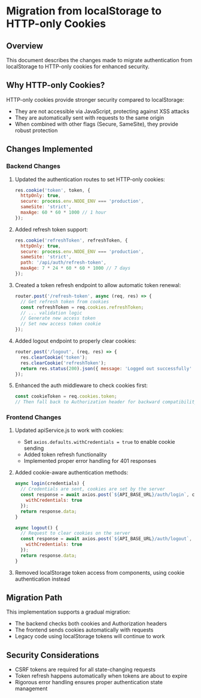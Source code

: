 # Migration from localStorage to HTTP-only Cookies

## Overview
This document describes the changes made to migrate authentication from localStorage to HTTP-only cookies for enhanced security.

## Why HTTP-only Cookies?
HTTP-only cookies provide stronger security compared to localStorage:
- They are not accessible via JavaScript, protecting against XSS attacks
- They are automatically sent with requests to the same origin
- When combined with other flags (Secure, SameSite), they provide robust protection

## Changes Implemented

### Backend Changes
1. Updated the authentication routes to set HTTP-only cookies:
   ```javascript
   res.cookie('token', token, {
     httpOnly: true,
     secure: process.env.NODE_ENV === 'production',
     sameSite: 'strict',
     maxAge: 60 * 60 * 1000 // 1 hour
   });
   ```

2. Added refresh token support:
   ```javascript
   res.cookie('refreshToken', refreshToken, {
     httpOnly: true,
     secure: process.env.NODE_ENV === 'production',
     sameSite: 'strict',
     path: '/api/auth/refresh-token',
     maxAge: 7 * 24 * 60 * 60 * 1000 // 7 days
   });
   ```

3. Created a token refresh endpoint to allow automatic token renewal:
   ```javascript
   router.post('/refresh-token', async (req, res) => {
     // Get refresh token from cookies
     const refreshToken = req.cookies.refreshToken;
     // ... validation logic
     // Generate new access token
     // Set new access token cookie
   });
   ```

4. Added logout endpoint to properly clear cookies:
   ```javascript
   router.post('/logout', (req, res) => {
     res.clearCookie('token');
     res.clearCookie('refreshToken');
     return res.status(200).json({ message: 'Logged out successfully' });
   });
   ```

5. Enhanced the auth middleware to check cookies first:
   ```javascript
   const cookieToken = req.cookies.token;
   // Then fall back to Authorization header for backward compatibility
   ```

### Frontend Changes
1. Updated apiService.js to work with cookies:
   - Set `axios.defaults.withCredentials = true` to enable cookie sending
   - Added token refresh functionality
   - Implemented proper error handling for 401 responses

2. Added cookie-aware authentication methods:
   ```javascript
   async login(credentials) {
     // Credentials are sent, cookies are set by the server
     const response = await axios.post(`${API_BASE_URL}/auth/login`, credentials, {
       withCredentials: true
     });
     return response.data;
   }
   
   async logout() {
     // Request to clear cookies on the server
     const response = await axios.post(`${API_BASE_URL}/auth/logout`, {}, {
       withCredentials: true
     });
     return response.data;
   }
   ```

3. Removed localStorage token access from components, using cookie authentication instead

## Migration Path
This implementation supports a gradual migration:
- The backend checks both cookies and Authorization headers
- The frontend sends cookies automatically with requests
- Legacy code using localStorage tokens will continue to work

## Security Considerations
- CSRF tokens are required for all state-changing requests
- Token refresh happens automatically when tokens are about to expire
- Rigorous error handling ensures proper authentication state management
